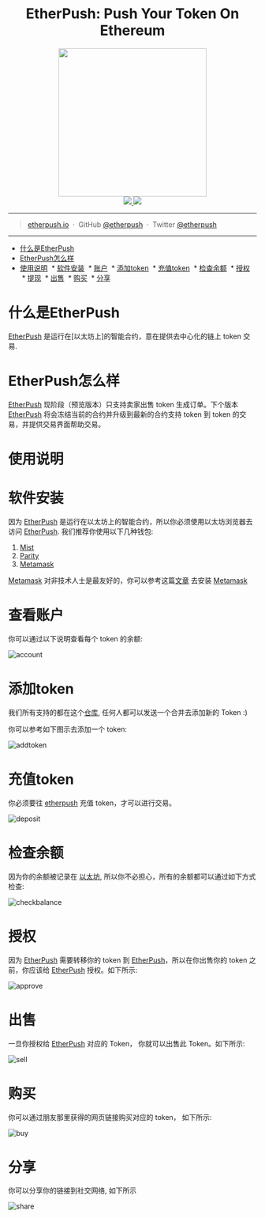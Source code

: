 
<h1 align="center">EtherPush: Push Your Token On Ethereum</h1>

<p align="center">
  <img src="https://cdn.rawgit.com/etherpush/logo/master/logo-large.png" width="300"/>
  <br />
  <a href="https://img.shields.io/badge/branch-master-brightgreen.svg?style=flat-square">
    <img src="https://img.shields.io/badge/branch-master-brightgreen.svg?style=flat-square" />
  </a>
  <a href="https://img.shields.io/badge/license-MIT-blue.svg">
    <img src="https://img.shields.io/badge/license-MIT-blue.svg" />
  </a>
</p>

---

> [etherpush.io](https://etherpush.io) &nbsp;&middot;&nbsp;
> GitHub [@etherpush](https://github.com/etherpush) &nbsp;&middot;&nbsp;
> Twitter [@etherpush](https://twitter.com/etherpush)

---

[etherpush]: https://etherpush.io
[ethereum]: https://ethereum.org
[以太坊]: https://ethereum.org
[Metamask]: https://metamask.io/
[Mist]:https://github.com/ethereum/mist/releases
[Parity]:https://github.com/paritytech/parity/releases

* [什么是EtherPush](#什么是EtherPush)
* [EtherPush怎么样](#EtherPush怎么样)
* [使用说明](#使用说明)
  * [软件安装](#软件安装)
  * [账户](#账户)
  * [添加token](#添加token)
  * [充值token](#充值token)
  * [检查余额](#检查余额)
  * [授权](#授权)
  * [提现](#体现)
  * [出售](#出售)
  * [购买](#购买)
  * [分享](#分享)

# 什么是EtherPush

[EtherPush] 是运行在[以太坊上]的智能合约，意在提供去中心化的链上 token 交易.

# EtherPush怎么样

[EtherPush] 现阶段（预览版本）只支持卖家出售 token 生成订单。下个版本 [EtherPush] 将会冻结当前的合约并升级到最新的合约支持 token 到 token 的交易，并提供交易界面帮助交易。

# 使用说明

# 软件安装

因为 [EtherPush] 是运行在以太坊上的智能合约，所以你必须使用以太坊浏览器去访问 [EtherPush]. 我们推荐你使用以下几种钱包:

  1. [Mist](https://github.com/ethereum/mist/releases)
  2. [Parity](https://github.com/paritytech/parity/releases)
  3. [Metamask](https://metamask.io/)

[Metamask](https://metamask.io/) 对非技术人士是最友好的，你可以参考这篇[文章]((/docs/metamask/install-en.md)) 去安装 [Metamask]

# 查看账户

你可以通过以下说明查看每个 token 的余额:

![account](images/account.gif)

# 添加token

我们所有支持的都在这个[仓库](https://github.com/etherpush/ERC20-tokens), 任何人都可以发送一个合并去添加新的 Token :)

你可以参考如下图示去添加一个 token:

![addtoken](images/addtoken.gif)

# 充值token

你必须要往 [etherpush] 充值 token，才可以进行交易。

![deposit](images/deposit.gif)

# 检查余额

因为你的余额被记录在 [以太坊], 所以你不必担心，所有的余额都可以通过如下方式检查:

![checkbalance](images/checkbalance.gif)

# 授权


因为 [EtherPush] 需要转移你的 token 到 [EtherPush]，所以在你出售你的 token 之前，你应该给 [EtherPush] 授权。如下所示:


![approve](images/approve.gif)

# 出售

一旦你授权给 [EtherPush] 对应的 Token， 你就可以出售此 Token。如下所示:

![sell](images/sell.gif)

# 购买

你可以通过朋友那里获得的网页链接购买对应的 token， 如下所示:

![buy](images/buy.gif)

# 分享

你可以分享你的链接到社交网络, 如下所示

![share](images/share.gif)
